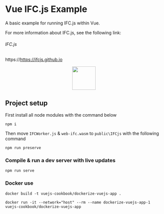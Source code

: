 # Vue IFC.js Example

A basic example for running IFC.js within Vue.

For more information about IFC.js, see the following link:

###### IFC.js
https://https://ifcjs.github.io

<p align="center">
  <img width="75px" src="https://ifcjs.github.io/info/assets/images/logo-a326242dd945bcc271d193f7e6d2f054.png">
</p>

## Project setup

First install all node modules with the command below
```
npm i
```
Then move `IFCWorker.js` & `web-ifc.wasm` to `public\IFCjs` with the following command
```
npm run preserve
```

### Compile & run a dev server with live updates
```
npm run serve
```

### Docker use
```
docker build -t vuejs-cookbook/dockerize-vuejs-app .
```
```
docker run -it --network="host" --rm --name dockerize-vuejs-app-1 vuejs-cookbook/dockerize-vuejs-app
```
